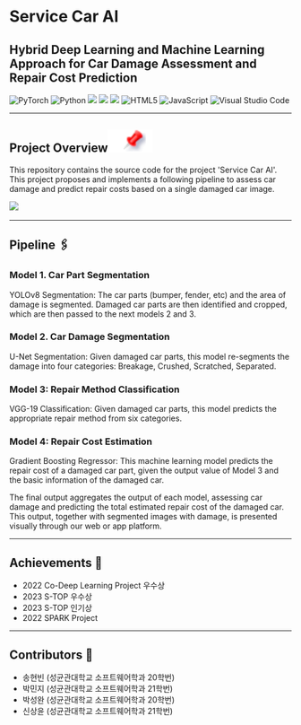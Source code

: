 # Service Car AI
## Hybrid Deep Learning and Machine Learning Approach for Car Damage Assessment and Repair Cost Prediction

![PyTorch](https://img.shields.io/badge/PyTorch-%23EE4C2C.svg?style=for-the-badge&logo=PyTorch&logoColor=white)
![Python](https://img.shields.io/badge/python-3670A0?style=for-the-badge&logo=python&logoColor=ffdd54)
![](https://img.shields.io/badge/React-20232A?style=for-the-badge&logo=react&logoColor=61DAFB)
![](https://img.shields.io/badge/React_Native-20232A?style=for-the-badge&logo=react&logoColor=61DAFB)
![](https://img.shields.io/badge/Node.js-43853D?style=for-the-badge&logo=node.js&logoColor=white)
![HTML5](https://img.shields.io/badge/html5-%23E34F26.svg?style=for-the-badge&logo=html5&logoColor=white)
![JavaScript](https://img.shields.io/badge/javascript-%23323330.svg?style=for-the-badge&logo=javascript&logoColor=%23F7DF1E)
![Visual Studio Code](https://img.shields.io/badge/Visual%20Studio%20Code-0078d7.svg?style=for-the-badge&logo=visual-studio-code&logoColor=white)


---
## Project Overview![](https://raw.githubusercontent.com/aregtech/areg-sdk/master/docs/img/pin.svg)
This repository contains the source code for the project 'Service Car AI'.
This project proposes and implements a following pipeline to assess car damage and predict repair costs based on a single damaged car image. 

<img src="https://user-images.githubusercontent.com/96368116/233840587-b6f5c194-b1bc-496c-8b63-c42088c78045.jpeg">

---
## Pipeline 🖇️
### Model 1. Car Part Segmentation
YOLOv8 Segmentation: The car parts (bumper, fender, etc) and the area of damage is segmented. Damaged car parts are then identified and cropped, which are then passed to the next models 2 and 3.
### Model 2. Car Damage Segmentation
U-Net Segmentation: Given damaged car parts, this model re-segments the damage into four categories: Breakage, Crushed, Scratched, Separated.
### Model 3: Repair Method Classification
VGG-19 Classification: Given damaged car parts, this model predicts the appropriate repair method from six categories.
### Model 4: Repair Cost Estimation
Gradient Boosting Regressor: This machine learning model predicts the repair cost of a damaged car part, given the output value of Model 3 and the basic information of the damaged car.

The final output aggregates the output of each model, assessing car damage and predicting the total estimated repair cost of the damaged car. This output, together with segmented images with damage, is presented visually through our web or app platform. 

---
## Achievements 🏅
- 2022 Co-Deep Learning Project 우수상
- 2023 S-TOP 우수상
- 2023 S-TOP 인기상
- 2022 SPARK Project

---
## Contributors 🙌 
- 송현빈 (성균관대학교 소프트웨어학과 20학번)
- 박민지 (성균관대학교 소프트웨어학과 21학번)
- 박성완 (성균관대학교 소프트웨어학과 20학번)
- 신상윤 (성균관대학교 소프트웨어학과 21학번)